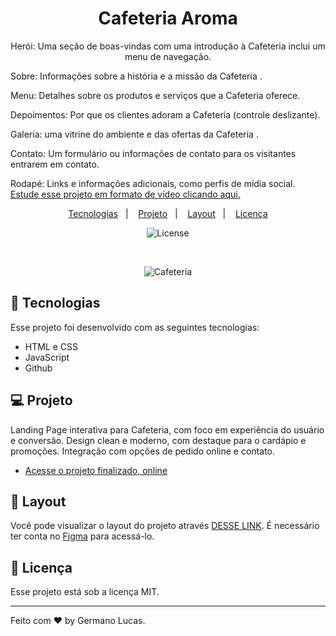 <h1 align="center"> Cafeteria Aroma </h1>

<p align="center">
Herói: Uma seção de boas-vindas com uma introdução à Cafeteria inclui um menu de navegação.

Sobre: ​​Informações sobre a história e a missão da Cafeteria .

Menu: Detalhes sobre os produtos e serviços que a Cafeteria  oferece.

Depoimentos: Por que os clientes adoram a Cafeteria (controle deslizante).

Galeria: uma vitrine do ambiente e das ofertas da Cafeteria .

Contato: Um formulário ou informações de contato para os visitantes entrarem em contato.

Rodapé: Links e informações adicionais, como perfis de mídia social. <br/>
<a href="">Estude esse projeto em formato de vídeo clicando aqui.</a>
</p>

<p align="center">
  <a href="#-tecnologias">Tecnologias</a>&nbsp;&nbsp;&nbsp;|&nbsp;&nbsp;&nbsp;
  <a href="#-projeto">Projeto</a>&nbsp;&nbsp;&nbsp;|&nbsp;&nbsp;&nbsp;
  <a href="#-layout">Layout</a>&nbsp;&nbsp;&nbsp;|&nbsp;&nbsp;&nbsp;
  <a href="#memo-licença">Licença</a>
</p>

<p align="center">
  <img alt="License" src="https://img.shields.io/static/v1?label=license&message=MIT&color=49AA26&labelColor=000000">
</p>

<br>

<p align="center">
  <img alt="Cafeteria" src=".github/preview.j">
</p>

## 🚀 Tecnologias

Esse projeto foi desenvolvido com as seguintes tecnologias:

- HTML e CSS
- JavaScript
- Github


## 💻 Projeto

Landing Page interativa para Cafeteria, com foco em experiência do usuário e conversão. Design clean e moderno, com destaque para o cardápio e promoções. Integração com opções de pedido online e contato.



- [Acesse o projeto finalizado, online]( )


## 🔖 Layout

Você pode visualizar o layout do projeto através [DESSE LINK]( ). É necessário ter conta no [Figma](https://figma.com) para acessá-lo.

## :memo: Licença

Esse projeto está sob a licença MIT.

---

Feito com ♥ by Germano Lucas.